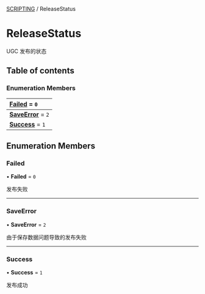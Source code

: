 [SCRIPTING](../groups/Core.SCRIPTING.md) / ReleaseStatus

# ReleaseStatus <Badge type="tip" text="Enumeration" /> <Score text="ReleaseStatus" />

<span class="content-big">

UGC 发布的状态

</span>

## Table of contents

### Enumeration Members <Score text="Enumeration" /> 
| **[Failed](mw.ReleaseStatus.md#failed)** = ``0``  |
| :----- |
| **[SaveError](mw.ReleaseStatus.md#saveerror)** = ``2`` |
| **[Success](mw.ReleaseStatus.md#success)** = ``1`` |

## Enumeration Members

### Failed <Score text="Failed" /> 

• **Failed** = ``0``

发布失败

___

### SaveError <Score text="SaveError" /> 

• **SaveError** = ``2``

由于保存数据问题导致的发布失败

___

### Success <Score text="Success" /> 

• **Success** = ``1``

发布成功
